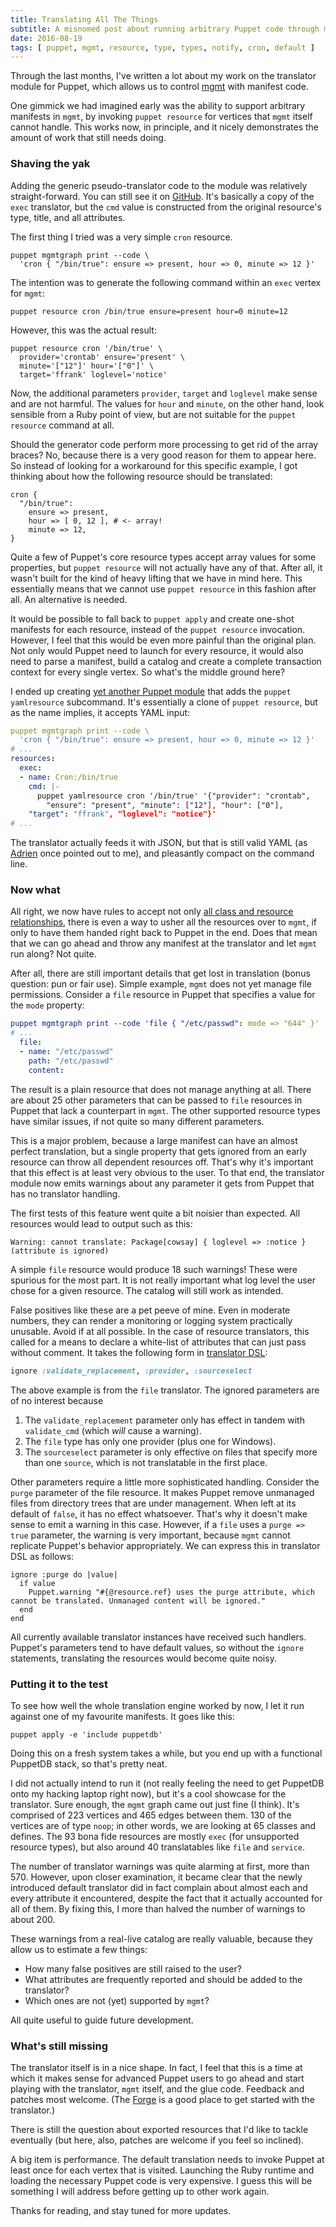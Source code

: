 ```yaml
---
title: Translating All The Things
subtitle: A misnomed post about running arbitrary Puppet code through mgmt.
date: 2016-08-19
tags: [ puppet, mgmt, resource, type, types, notify, cron, default ]
---
```


Through the last months, I've written a lot about my work on the translator
module for Puppet, which allows us to control [mgmt](https://github.com/purpleidea/mgmt/)
with manifest code.

One gimmick we had imagined early was the ability to support arbitrary
manifests in `mgmt`, by invoking `puppet resource` for vertices that `mgmt`
itself cannot handle. This works now, in principle, and it nicely demonstrates
the amount of work that still needs doing.

### Shaving the yak

Adding the generic pseudo-translator code to the module was relatively
straight-forward. You can still see it on [GitHub](https://github.com/ffrank/puppet-mgmtgraph/blob/fcb0b82a7e609283cb1b49fb7838ba22228ad49c/lib/puppetx/catalog_translation/type/default_translation.rb).
It's basically a copy of the `exec` translator, but the `cmd`
value is constructed from the original resource's type, title, and all
attributes.

The first thing I tried was a very simple `cron` resource.

    puppet mgmtgraph print --code \
      'cron { "/bin/true": ensure => present, hour => 0, minute => 12 }'

The intention was to generate the following command within an `exec` vertex
for `mgmt`:

    puppet resource cron /bin/true ensure=present hour=0 minute=12

However, this was the actual result:

    puppet resource cron '/bin/true' \
      provider='crontab' ensure='present' \
      minute='["12"]' hour='["0"]' \
      target='ffrank' loglevel='notice'

Now, the additional parameters `provider`, `target` and `loglevel` make sense and are not
harmful. The values for `hour` and `minute`, on the other hand, look sensible from a
Ruby point of view, but are not suitable for the `puppet resource` command at all.

Should the generator code perform more processing to get rid of the array braces?
No, because there is a very good reason for them to appear here. So instead of
looking for a workaround for this specific example, I got thinking about how the
following resource should be translated:

```puppet
cron {
  "/bin/true":
    ensure => present,
    hour => [ 0, 12 ], # <- array!
    minute => 12,
}
```

Quite a few of Puppet's core resource types accept array values for some properties,
but `puppet resource` will not actually have any of that. After all, it wasn't built
for the kind of heavy lifting that we have in mind here.
This essentially means that we cannot use `puppet resource` in this fashion after all.
An alternative is needed.

It would be possible to fall back to `puppet apply` and create one-shot manifests
for each resource, instead of the `puppet resource` invocation. However, I feel that
this would be even more painful than the original plan. Not only would Puppet need
to launch for every resource, it would also need to parse a manifest, build a catalog
and create a complete transaction context for every single vertex. So what's the
middle ground here?

I ended up creating [yet another Puppet module](https://github.com/ffrank/puppet-yamlresource)
that adds the `puppet yamlresource` subcommand. It's essentially a clone of
`puppet resource`, but as the name implies, it accepts YAML input:

```yaml
puppet mgmtgraph print --code \
  'cron { "/bin/true": ensure => present, hour => 0, minute => 12 }'
# ...
resources:
  exec:
  - name: Cron:/bin/true
    cmd: |-
      puppet yamlresource cron '/bin/true' '{"provider": "crontab",
        "ensure": "present", "minute": ["12"], "hour": ["0"],
	"target": "ffrank", "loglevel": "notice"}'
# ...
```

The translator actually feeds it with JSON, but that is still valid YAML (as
[Adrien](https://twitter.com/nullfinch) once pointed out to me), and pleasantly
compact on the command line.

### Now what

All right, we now have rules to accept not only [all class and resource
relationships](/post/2016-07-12-edging-it-all-in/), there is even a way
to usher all the resources over to `mgmt`, if only to have them handed right
back to Puppet in the end. Does that mean that we can go ahead and throw
any manifest at the translator and let `mgmt` run along? Not quite.

After all, there are still important details that get lost in translation
(bonus question: pun or fair use). Simple example, `mgmt` does not yet
manage file permissions. Consider a `file` resource in Puppet that
specifies a value for the `mode` property:

```yaml
puppet mgmtgraph print --code 'file { "/etc/passwd": mode => "644" }'
# ...
  file:
  - name: "/etc/passwd"
    path: "/etc/passwd"
    content: 
```

The result is a plain resource that does not manage anything at all.
There are about 25 other parameters that can be passed to `file` resources
in Puppet that lack a counterpart in `mgmt`. The other supported resource
types have similar issues, if not quite so many different parameters.

This is a major problem, because a large manifest can have an almost perfect
translation, but a single property that gets ignored from an early resource
can throw all dependent resources off. That's why it's important that this
effect is at least very obvious to the user. To that end, the translator
module now emits warnings about any parameter it gets from Puppet that
has no translator handling.

The first tests of this feature went quite a bit noisier than expected.
All resources would lead to output such as this:

    Warning: cannot translate: Package[cowsay] { loglevel => :notice } (attribute is ignored)

A simple `file` resource would produce 18 such warnings! These were spurious
for the most part. It is not really important what log level the user chose
for a given resource. The catalog will still work as intended.

False positives like these are a pet peeve of mine. Even in moderate numbers, they
can render a monitoring or logging system practically unusable. Avoid if
at all possible. In the case of resource translators, this called for a means
to declare a white-list of attributes that can just pass without comment.
It takes the following form in [translator DSL](/post/2016-06-12-puppet-meet-mgmt/):

```ruby
ignore :validate_replacement, :provider, :sourceselect
```

The above example is from the `file` translator. The ignored parameters are
of no interest because

1. The `validate_replacement` parameter only has effect in tandem with
`validate_cmd` (which *will* cause a warning).
2. The `file` type has only one provider (plus one for Windows).
3. The `sourceselect` parameter is only effective on files that specify
more than one `source`, which is not translatable in the first place.

Other parameters require a little more sophisticated handling. Consider
the `purge` parameter of the file resource. It makes Puppet remove
unmanaged files from directory trees that are under management.
When left at its default of `false`, it has no effect whatsoever.
That's why it doesn't make sense to emit a warning in this case.
However, if a `file` uses a `purge => true` parameter, the warning is
very important, because `mgmt` cannot replicate Puppet's behavior
appropriately. We can express this in translator DSL as follows:

```
ignore :purge do |value|
  if value
    Puppet.warning "#{@resource.ref} uses the purge attribute, which cannot be translated. Unmanaged content will be ignored."
  end
end
```

All currently available translator instances have received such handlers.
Puppet's parameters tend to have default values, so without the `ignore`
statements, translating the resources would become quite noisy.

### Putting it to the test

To see how well the whole translation engine worked by now, I let it
run against one of my favourite manifests. It goes like this:

    puppet apply -e 'include puppetdb'

Doing this on a fresh system takes a while, but you end up with a
functional PuppetDB stack, so that's pretty neat.

I did not actually intend to run it (not really feeling the need to
get PuppetDB onto my hacking laptop right now), but it's a cool
showcase for the translator. Sure enough, the `mgmt` graph came out
just fine (I think). It's comprised of 223 vertices and 465 edges
between them. 130 of the vertices are of type `noop`; in other words,
we are looking at 65 classes and defines. The 93 bona fide resources
are mostly `exec` (for unsupported resource types), but also around
40 translatables like `file` and `service`.

The number of translator warnings was quite alarming at first, more
than 570. However, upon closer examination, it became clear that
the newly introduced default translator did in fact complain about almost each and
every attribute it encountered, despite the fact that it actually
accounted for all of them. By fixing this, I more than halved the
number of warnings to about 200.

These warnings from a real-live catalog are really valuable, because
they allow us to estimate a few things:

* How many false positives are still raised to the user?
* What attributes are frequently reported and should be added to the translator?
* Which ones are not (yet) supported by `mgmt`?

All quite useful to guide future development.

### What's still missing

The translator itself is in a nice shape. In fact, I feel that this is a time
at which it makes sense for advanced Puppet users to go ahead and start playing
with the translator, `mgmt` itself, and the glue code. Feedback and patches
most welcome. (The [Forge](https://forge.puppet.com/ffrank/mgmtgraph) is a
good place to get started with the translator.)

There is still the question about exported resources that I'd like to tackle
eventually (but here, also, patches are welcome if you feel so inclined).

A big item is performance. The default translation needs to invoke Puppet
at least once for each vertex that is visited. Launching the Ruby runtime
and loading the necessary Puppet code is very expensive. I guess this will
be something I will address before getting up to other work again.

Thanks for reading, and stay tuned for more updates.
